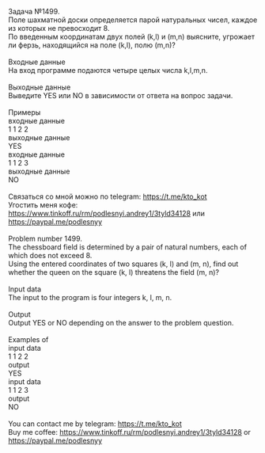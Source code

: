 Задача №1499.<br />Поле шахматной доски определяется парой натуральных чисел, каждое из которых не превосходит 8.<br />По введенным координатам двух полей (k,l) и (m,n) выясните, угрожает ли ферзь, находящийся на поле (k,l), полю (m,n)?<br /><br />Входные данные<br />На вход программе подаются четыре целых числа k,l,m,n.<br /><br />Выходные данные<br />Выведите YES или NO в зависимости от ответа на вопрос задачи.<br /><br />Примеры<br />входные данные<br />1 1 2 2 <br />выходные данные<br />YES<br />входные данные<br />1 1 2 3<br />выходные данные<br />NO<br /><br />Связаться со мной можно по telegram: https://t.me/kto_kot<br />Угостить меня кофе: https://www.tinkoff.ru/rm/podlesnyi.andrey1/3tyld34128 или https://paypal.me/podlesnyy<br /><br />Problem number 1499.<br />The chessboard field is determined by a pair of natural numbers, each of which does not exceed 8.<br />Using the entered coordinates of two squares (k, l) and (m, n), find out whether the queen on the square (k, l) threatens the field (m, n)?<br /><br />Input data<br />The input to the program is four integers k, l, m, n.<br /><br />Output<br />Output YES or NO depending on the answer to the problem question.<br /><br />Examples of<br />input data<br />1 1 2 2<br />output<br />YES<br />input data<br />1 1 2 3<br />output<br />NO<br /><br /> You can contact me by telegram: https://t.me/kto_kot <br /> Buy me coffee: https://www.tinkoff.ru/rm/podlesnyi.andrey1/3tyld34128 or https://paypal.me/podlesnyy